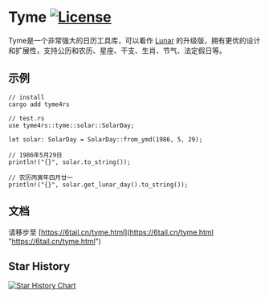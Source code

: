 # Tyme [![License](https://img.shields.io/badge/license-MIT-4EB1BA.svg?style=flat-square)](https://github.com/6tail/tyme4rs/blob/master/LICENSE)

Tyme是一个非常强大的日历工具库，可以看作 [Lunar](https://6tail.cn/calendar/api.html "https://6tail.cn/calendar/api.html") 的升级版，拥有更优的设计和扩展性，支持公历和农历、星座、干支、生肖、节气、法定假日等。

## 示例

    // install
    cargo add tyme4rs
     
    // test.rs
    use tyme4rs::tyme::solar::SolarDay;
     
    let solar: SolarDay = SolarDay::from_ymd(1986, 5, 29);
     
    // 1986年5月29日
    println!("{}", solar.to_string());
    
    // 农历丙寅年四月廿一
    println!("{}", solar.get_lunar_day().to_string());
     

## 文档

请移步至 [https://6tail.cn/tyme.html](https://6tail.cn/tyme.html "https://6tail.cn/tyme.html")

## Star History

[![Star History Chart](https://api.star-history.com/svg?repos=6tail/tyme4rs&type=Date)](https://star-history.com/#6tail/tyme4rs&Date)
